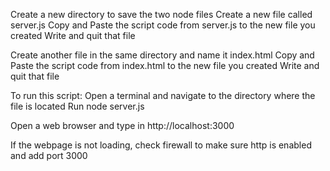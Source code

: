 Create a new directory to save the two node files
 Create a new file called server.js 
Copy and Paste the script code from server.js to the new file you created
Write and quit that file

Create another file in the same directory and name it index.html
Copy and Paste the script code from index.html to the new file you created
Write and quit that file

To run this script:
Open a terminal and navigate to the directory where the file is located
Run node server.js

Open a web browser and type in http://localhost:3000

If the webpage is not loading, check firewall to make sure http is enabled and add port 3000

